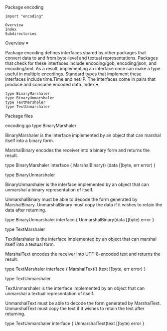 
 Package encoding

    import "encoding"

    Overview
    Index
    Subdirectories

Overview ▾

Package encoding defines interfaces shared by other packages that convert data to and from byte-level and textual representations. Packages that check for these interfaces include encoding/gob, encoding/json, and encoding/xml. As a result, implementing an interface once can make a type useful in multiple encodings. Standard types that implement these interfaces include time.Time and net.IP. The interfaces come in pairs that produce and consume encoded data.
Index ▾

    type BinaryMarshaler
    type BinaryUnmarshaler
    type TextMarshaler
    type TextUnmarshaler

Package files

encoding.go
type BinaryMarshaler

BinaryMarshaler is the interface implemented by an object that can marshal itself into a binary form.

MarshalBinary encodes the receiver into a binary form and returns the result.

type BinaryMarshaler interface {
        MarshalBinary() (data []byte, err error)
}

type BinaryUnmarshaler

BinaryUnmarshaler is the interface implemented by an object that can unmarshal a binary representation of itself.

UnmarshalBinary must be able to decode the form generated by MarshalBinary. UnmarshalBinary must copy the data if it wishes to retain the data after returning.

type BinaryUnmarshaler interface {
        UnmarshalBinary(data []byte) error
}

type TextMarshaler

TextMarshaler is the interface implemented by an object that can marshal itself into a textual form.

MarshalText encodes the receiver into UTF-8-encoded text and returns the result.

type TextMarshaler interface {
        MarshalText() (text []byte, err error)
}

type TextUnmarshaler

TextUnmarshaler is the interface implemented by an object that can unmarshal a textual representation of itself.

UnmarshalText must be able to decode the form generated by MarshalText. UnmarshalText must copy the text if it wishes to retain the text after returning.

type TextUnmarshaler interface {
        UnmarshalText(text []byte) error
}
